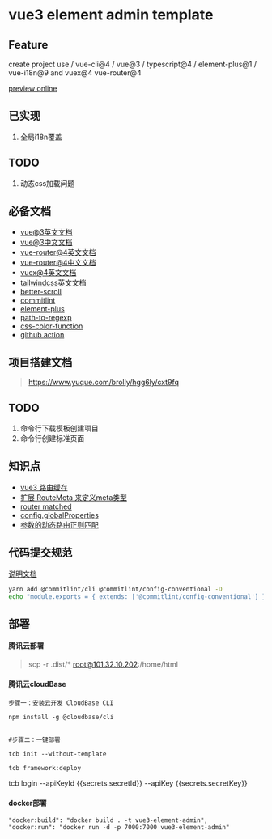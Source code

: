# vue3 element admin template

## Feature

create project use / vue-cli@4 / vue@3 / typescript@4 /  element-plus@1 /  vue-i18n@9  and vuex@4 vue-router@4  

[preview online](https://hello-cloudbase-2gynpr709b78f915-1258857408.tcloudbaseapp.com/)

## 已实现

1. 全局i18n覆盖



## TODO

1. 动态css加载问题

## 必备文档

- [vue@3英文文档](https://v3.vuejs.org/guide/introduction.html)
- [vue@3中文文档](https://v3.cn.vuejs.org/api/)
- [vue-router@4英文文档](https://next.router.vuejs.org/)
- [vue-router@4中文文档](https://next.router.vuejs.org/zh/index.html)
- [vuex@4英文文档](https://next.vuex.vuejs.org/)
- [tailwindcss英文文档](https://tailwindcss.com/)
- [better-scroll](https://better-scroll.github.io/docs/zh-CN/guide/)
- [commitlint](https://commitlint.js.org/#/guides-local-setup?id=install-husky)
- [element-plus](https://element-plus.gitee.io/#/zh-CN/component/installation)
- [path-to-regexp](https://www.npmjs.com/package/path-to-regexp)
- [css-color-function](https://www.npmjs.com/package/css-color-function)
- [github action](https://www.ruanyifeng.com/blog/2019/09/getting-started-with-github-actions.html)


## 项目搭建文档

> https://www.yuque.com/brolly/hgg6ly/cxt9fq

## TODO

1. 命令行下载模板创建项目
2. 命令行创建标准页面

## 知识点 

- [vue3 路由缓存](https://next.router.vuejs.org/guide/migration/index.html#router-view-keep-alive-and-transition)
- [扩展 RouteMeta 来定义meta类型](https://next.router.vuejs.org/zh/guide/advanced/meta.html)
- [router matched](https://next.router.vuejs.org/zh/api/#matched)
- [config.globalProperties](https://v3.cn.vuejs.org/guide/migration/global-api.html#vue-prototype-%E6%9B%BF%E6%8D%A2%E4%B8%BA-config-globalproperties)
- [参数的动态路由正则匹配]( https://next.router.vuejs.org/zh/guide/essentials/route-matching-syntax.html#%E5%8F%AF%E9%87%8D%E5%A4%8D%E7%9A%84%E5%8F%82%E6%95%B0)

## 代码提交规范

[说明文档](https://github.com/qqjay2017/react_typescript_webpack_test)

```sh
yarn add @commitlint/cli @commitlint/config-conventional -D
echo "module.exports = { extends: ['@commitlint/config-conventional'] };" > commitlint.config.js

```



## 部署

#### 腾讯云部署

> scp -r  .dist/* root@101.32.10.202:/home/html


####  腾讯云cloudBase

```
步骤一：安装云开发 CloudBase CLI

npm install -g @cloudbase/cli


#步骤二：一键部署

tcb init --without-template

tcb framework:deploy

```

tcb login --apiKeyId {{secrets.secretId}}  --apiKey  {{secrets.secretKey}}


#### docker部署

```
"docker:build": "docker build . -t vue3-element-admin",
"docker:run": "docker run -d -p 7000:7000 vue3-element-admin"
```

